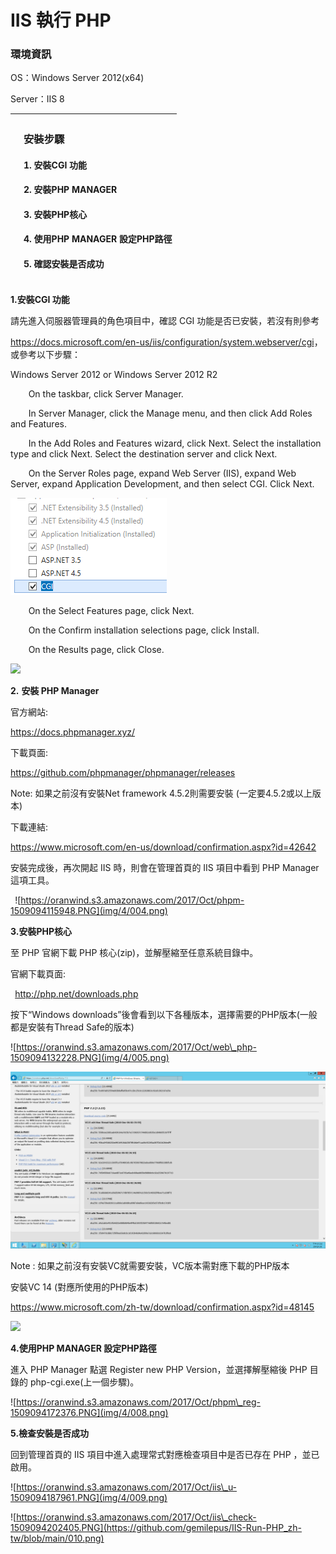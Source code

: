 <h1>IIS 執行 PHP</h1>
<p><h3>環境資訊</h3></p>
<p>OS：Windows Server 2012(x64)</p>
<p>Server：IIS 8</p>


||<p><h3>安裝步驟</h3></p><p><h4>1. 安裝CGI 功能</h4></p><p><h4>2. 安裝PHP MANAGER</h4></p><p><h4>3. 安裝PHP核心</h4></p><p><h4>4. 使用PHP MANAGER 設定PHP路徑</h4></p><p><h4>5. 確認安裝是否成功</h4></p><p><h4></h4></p>|
| :-: | :- |




**1.安裝CGI 功能**

請先進入伺服器管理員的角色項目中，確認 CGI 功能是否已安裝，若沒有則參考

<https://docs.microsoft.com/en-us/iis/configuration/system.webserver/cgi>，或參考以下步驟：


Windows Server 2012 or Windows Server 2012 R2

`    `On the taskbar, click Server Manager.

`    `In Server Manager, click the Manage menu, and then click Add Roles and Features.

`    `In the Add Roles and Features wizard, click Next. Select the installation type and click Next. Select the destination server and click Next.

`    `On the Server Roles page, expand Web Server (IIS), expand Web Server, expand Application Development, and then select CGI. Click Next.

![](img/4/002.png)



`    `On the Select Features page, click Next.

`    `On the Confirm installation selections page, click Install.

`    `On the Results page, click Close.

![](img/4/003.png)
























**2.** **安裝 PHP Manager** 

官方網站:

<https://docs.phpmanager.xyz/>

下載頁面:

<https://github.com/phpmanager/phpmanager/releases>

Note: 如果之前沒有安裝Net framework 4.5.2則需要安裝 (一定要4.5.2或以上版本)

下載連結:

<https://www.microsoft.com/en-us/download/confirmation.aspx?id=42642>


安裝完成後，再次開起 IIS 時，則會在管理首頁的 IIS 項目中看到 PHP Manager 這項工具。

` `![https://oranwind.s3.amazonaws.com/2017/Oct/phpm-1509094115948.PNG](img/4/004.png)

**3.安裝PHP核心**

至 PHP 官網下載 PHP 核心(zip)，並解壓縮至任意系統目錄中。

官網下載頁面:

` `http://php.net/downloads.php

按下“Windows downloads”後會看到以下各種版本，選擇需要的PHP版本(一般都是安裝有Thread Safe的版本)

![https://oranwind.s3.amazonaws.com/2017/Oct/web\_php-1509094132228.PNG](img/4/005.png)













![](img/4/006.png)

Note : 如果之前沒有安裝VC就需要安裝，VC版本需對應下載的PHP版本

安裝VC 14 (對應所使用的PHP版本)

<https://www.microsoft.com/zh-tw/download/confirmation.aspx?id=48145>


![](img/4/007.png)




**4.使用PHP MANAGER 設定PHP路徑**

進入 PHP Manager 點選 Register new PHP Version，並選擇解壓縮後 PHP 目錄的 php-cgi.exe(上一個步驟)。

![https://oranwind.s3.amazonaws.com/2017/Oct/phpm\_reg-1509094172376.PNG](img/4/008.png)





**5.檢查安裝是否成功**

回到管理首頁的 IIS 項目中進入處理常式對應檢查項目中是否已存在 PHP ，並已啟用。

![https://oranwind.s3.amazonaws.com/2017/Oct/iis\_u-1509094187961.PNG](img/4/009.png)

![https://oranwind.s3.amazonaws.com/2017/Oct/iis\_check-1509094202405.PNG](https://github.com/gemilepus/IIS-Run-PHP_zh-tw/blob/main/010.png)
